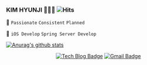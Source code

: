 ### KIM HYUNJI  👩🏻‍💻  ![Hits](https://hits.seeyoufarm.com/api/count/incr/badge.svg?url=https%3A%2F%2Fgithub.com%2Fkhynjiee&count_bg=%23AE7BF5&title_bg=%23481D94&icon=&icon_color=%23E7E7E7&title=hits&edge_flat=false)
  
📌 `Passionate` `Consistent` `Planned` <br>
  
📌 `iOS Develop` `Spring Server Develop`
  
[![Anurag's github stats](https://github-readme-stats.vercel.app/api?username=khyunjiee)](https://github.com/anuraghazra/github-readme-stats)

<div align=center>

  [![Tech Blog Badge](http://img.shields.io/badge/-Tech%20blog-96588A?style=flat&link=https://purple-log.tistory.com/)](https://purple-log.tistory.com/)
  [![Gmail Badge](https://img.shields.io/badge/Gmail-d14836?style=flat&logo=Gmail&logoColor=white&link=mailto:snugyun01@gmail.com)](mailto:khyunjiee@gmail.com)
  
</div>

<!--
**khyunjiee/khyunjiee** is a ✨ _special_ ✨ repository because its `README.md` (this file) appears on your GitHub profile.

Here are some ideas to get you started:

- 🔭 I’m currently working on ...
- 🌱 I’m currently learning ...
- 👯 I’m looking to collaborate on ...
- 🤔 I’m looking for help with ...
- 💬 Ask me about ...
- 📫 How to reach me: ...
- 😄 Pronouns: ...
- ⚡ Fun fact: ...
-->
